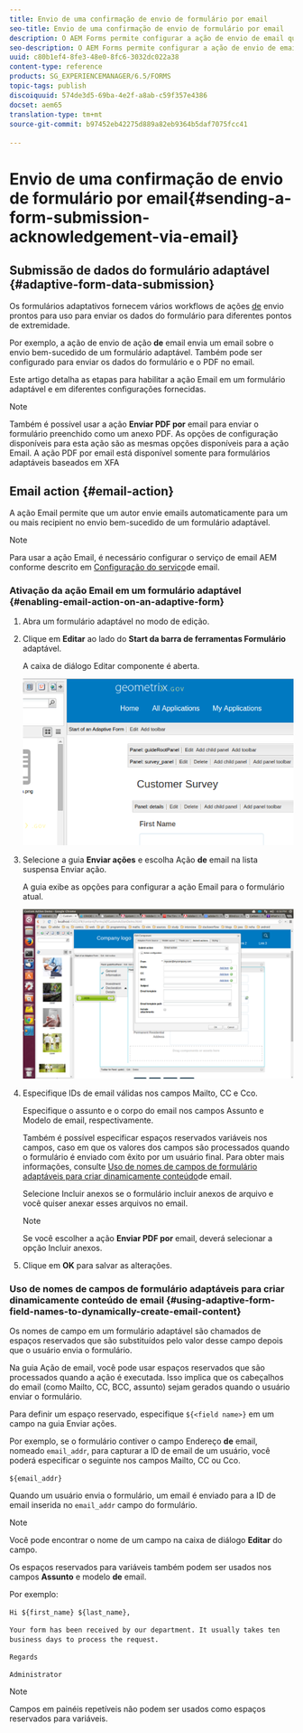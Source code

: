 ```yaml
---
title: Envio de uma confirmação de envio de formulário por email
seo-title: Envio de uma confirmação de envio de formulário por email
description: O AEM Forms permite configurar a ação de envio de email que envia uma confirmação para um usuário ao enviar o formulário.
seo-description: O AEM Forms permite configurar a ação de envio de email que envia uma confirmação para um usuário ao enviar o formulário.
uuid: c80b1ef4-8fe3-48e0-8fc6-3032dc022a38
content-type: reference
products: SG_EXPERIENCEMANAGER/6.5/FORMS
topic-tags: publish
discoiquuid: 574de3d5-69ba-4e2f-a8ab-c59f357e4386
docset: aem65
translation-type: tm+mt
source-git-commit: b97452eb42275d889a82eb9364b5daf7075fcc41

---
```



# Envio de uma confirmação de envio de formulário por email{#sending-a-form-submission-acknowledgement-via-email}

## Submissão de dados do formulário adaptável {#adaptive-form-data-submission}

Os formulários adaptativos fornecem vários workflows de ações [de](../../forms/using/configuring-submit-actions.md) envio prontos para uso para enviar os dados do formulário para diferentes pontos de extremidade.

Por exemplo, a ação de envio de ação **de** email envia um email sobre o envio bem-sucedido de um formulário adaptável. Também pode ser configurado para enviar os dados do formulário e o PDF no email.

Este artigo detalha as etapas para habilitar a ação Email em um formulário adaptável e em diferentes configurações fornecidas.

>[!NOTE]
>
>Também é possível usar a ação **Enviar PDF por** email para enviar o formulário preenchido como um anexo PDF. As opções de configuração disponíveis para esta ação são as mesmas opções disponíveis para a ação Email. A ação PDF por email está disponível somente para formulários adaptáveis baseados em XFA

## Email action {#email-action}

A ação Email permite que um autor envie emails automaticamente para um ou mais recipient no envio bem-sucedido de um formulário adaptável.

>[!NOTE]
>
>Para usar a ação Email, é necessário configurar o serviço de email AEM conforme descrito em [Configuração do serviço](/help/sites-administering/notification.md#configuring-the-mail-service)de email.

### Ativação da ação Email em um formulário adaptável {#enabling-email-action-on-an-adaptive-form}

1. Abra um formulário adaptável no modo de edição.

1. Clique em **Editar** ao lado do **Start da barra de ferramentas Formulário** adaptável.

   A caixa de diálogo Editar componente é aberta.

   ![Editar a caixa de diálogo do componente para um formulário adaptável](assets/start_of_adp_form.png)

1. Selecione a guia **Enviar ações** e escolha Ação **de** email na lista suspensa Enviar ação.

   A guia exibe as opções para configurar a ação Email para o formulário atual.

   ![guia Enviar ações](assets/dialog.png)

1. Especifique IDs de email válidas nos campos Mailto, CC e Cco.

   Especifique o assunto e o corpo do email nos campos Assunto e Modelo de email, respectivamente.

   Também é possível especificar espaços reservados variáveis nos campos, caso em que os valores dos campos são processados quando o formulário é enviado com êxito por um usuário final. Para obter mais informações, consulte [Uso de nomes de campos de formulário adaptáveis para criar dinamicamente conteúdo](../../forms/using/form-submission-receipt-via-email.md#p-using-adaptive-form-field-names-to-dynamically-create-email-content-p)de email.

   Selecione Incluir anexos se o formulário incluir anexos de arquivo e você quiser anexar esses arquivos no email.

   >[!NOTE]
   >
   >Se você escolher a ação **Enviar PDF por** email, deverá selecionar a opção Incluir anexos.

1. Clique em **OK** para salvar as alterações.

### Uso de nomes de campos de formulário adaptáveis para criar dinamicamente conteúdo de email {#using-adaptive-form-field-names-to-dynamically-create-email-content}

Os nomes de campo em um formulário adaptável são chamados de espaços reservados que são substituídos pelo valor desse campo depois que o usuário envia o formulário.

Na guia Ação de email, você pode usar espaços reservados que são processados quando a ação é executada. Isso implica que os cabeçalhos do email (como Mailto, CC, BCC, assunto) sejam gerados quando o usuário enviar o formulário.

Para definir um espaço reservado, especifique `${<field name>}` em um campo na guia Enviar ações.

Por exemplo, se o formulário contiver o campo Endereço **de** email, nomeado `email_addr`, para capturar a ID de email de um usuário, você poderá especificar o seguinte nos campos Mailto, CC ou Cco.

`${email_addr}`

Quando um usuário envia o formulário, um email é enviado para a ID de email inserida no `email_addr` campo do formulário.

>[!NOTE]
>
>Você pode encontrar o nome de um campo na caixa de diálogo **Editar** do campo.

Os espaços reservados para variáveis também podem ser usados nos campos **Assunto** e modelo **de** email.

Por exemplo:

`Hi ${first_name} ${last_name},`

`Your form has been received by our department. It usually takes ten business days to process the request.`

`Regards`

`Administrator`

>[!NOTE]
>
>Campos em painéis repetíveis não podem ser usados como espaços reservados para variáveis.


